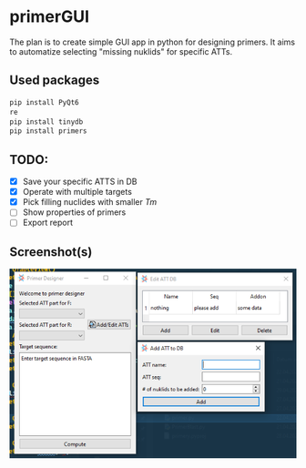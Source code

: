 # primerGUI

The plan is to create simple GUI app in python for designing primers. It aims to automatize selecting "missing nuklids" for specific ATTs.

## Used packages

```python
pip install PyQt6
re
pip install tinydb
pip install primers
```

## TODO:

- [x] Save your specific ATTS in DB
- [x] Operate with multiple targets
- [x] Pick filling nuclides with smaller *Tm*
- [ ] Show properties of primers
- [ ] Export report

## Screenshot(s)

![mainscreenshot](https://github.com/dreryos/primerGUI/raw/master/screen.png)
